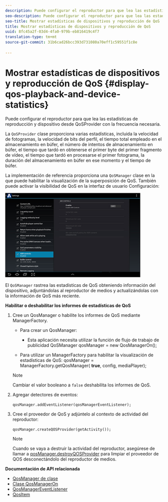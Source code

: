 ```yaml
---
description: Puede configurar el reproductor para que lea las estadísticas de reproducción y dispositivo desde QoSProvider con la frecuencia necesaria.
seo-description: Puede configurar el reproductor para que lea las estadísticas de reproducción y dispositivo desde QoSProvider con la frecuencia necesaria.
seo-title: Mostrar estadísticas de dispositivos y reproducción de QoS
title: Mostrar estadísticas de dispositivos y reproducción de QoS
uuid: 8fc45a2f-03d4-4fa0-979b-eb816419c4f7
translation-type: tm+mt
source-git-commit: 31b6cad26bcc393d731080a70eff1c59551f1c8e

---
```



# Mostrar estadísticas de dispositivos y reproducción de QoS {#display-qos-playback-and-device-statistics}

Puede configurar el reproductor para que lea las estadísticas de reproducción y dispositivo desde QoSProvider con la frecuencia necesaria.

La `QoSProvider` clase proporciona varias estadísticas, incluida la velocidad de fotogramas, la velocidad de bits del perfil, el tiempo total empleado en el almacenamiento en búfer, el número de intentos de almacenamiento en búfer, el tiempo que tardó en obtenerse el primer byte del primer fragmento de vídeo, el tiempo que tardó en procesarse el primer fotograma, la duración del almacenamiento en búfer en ese momento y el tiempo de búfer.

La implementación de referencia proporciona una `QoSManager` clase en la que puede habilitar la visualización de la superposición de QoS. También puede activar la visibilidad de QoS en la interfaz de usuario Configuración:

![](assets/qos-configuration.jpg)

El `QoSManager` rastrea las estadísticas de QoS obteniendo información del dispositivo, adjuntándolas al reproductor de medios y actualizándolas con la información de QoS más reciente.

**Habilitar o deshabilitar los informes de estadísticas de QoS**

1. Cree un QosManager o habilite los informes de QoS mediante ManagerFactory.

   * Para crear un QosManager:
      * Esta aplicación necesita utilizar la función de flujo de trabajo de publicidad
   QoSManager qosManager = new QosManagerOn();

   * Para utilizar un ManagerFactory para habilitar la visualización de estadísticas de QoS:
   qosManager = ManagerFactory.getQosManager(
   <b>true</b>, config, mediaPlayer);

   >[!NOTE]
   >
   >Cambiar el valor booleano a `false` deshabilita los informes de QoS.

2. Agregar detectores de eventos:

   `qosManager.addEventListener(qosManagerEventListener);`

3. Cree el proveedor de QoS y adjúntelo al contexto de actividad del reproductor:

   `qosManager.createQOSProvider(getActivity());`

   >[!NOTE]
   >
   >Cuando se vaya a destruir la actividad del reproductor, asegúrese de llamar a [qosManager.destroyQOSProvider](https://help.adobe.com/en_US/primetime/reference_implementation/android/javadoc/com/adobe/primetime/reference/manager/QosManager.html#destroyQOSProvider()) para limpiar el proveedor de QOS desconectándolo del reproductor de medios.

**Documentación de API relacionada**

* [QosManager de clase](https://help.adobe.com/en_US/primetime/api/reference_implementation/android/javadoc/com/adobe/primetime/reference/manager/QosManager.html)
* [Clase QosManagerOn](https://help.adobe.com/en_US/primetime/api/reference_implementation/android/javadoc/com/adobe/primetime/reference/manager/QosManagerOn.html)
* [QosManagerEventListener](https://help.adobe.com/en_US/primetime/api/reference_implementation/android/javadoc/com/adobe/primetime/reference/manager/QosManager.QosManagerEventListener.html)
* [QosItem](https://help.adobe.com/en_US/primetime/api/reference_implementation/android/javadoc/com/adobe/primetime/reference/manager/QosManager.QosItem.html)
